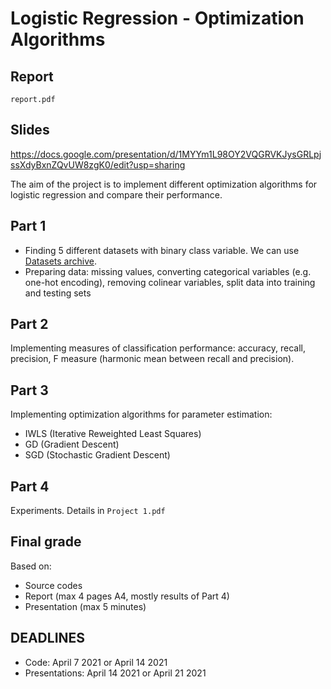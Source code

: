 # Logistic Regression - Optimization Algorithms

## Report
`report.pdf`

## Slides
https://docs.google.com/presentation/d/1MYYm1L98OY2VQGRVKJysGRLpjssXdyBxnZQvUW8zgK0/edit?usp=sharing

The aim of the project is to implement different optimization algorithms for logistic regression and  compare their performance. 

## Part 1

* Finding 5 different datasets with binary class variable. We can use [Datasets archive](https://archive.ics.uci.edu/). 
* Preparing data: missing values, converting categorical variables (e.g. one-hot encoding), removing colinear variables, split data into training and testing sets

## Part 2
Implementing measures of classification performance: accuracy, recall, precision, F measure (harmonic mean between recall and precision).

## Part 3
Implementing optimization algorithms for parameter estimation:
* IWLS (Iterative Reweighted Least Squares)
* GD (Gradient Descent)
* SGD (Stochastic Gradient Descent)

## Part 4 
Experiments. Details in `Project 1.pdf`

## Final grade
Based on:
* Source codes
* Report (max 4 pages A4, mostly results of Part 4)
* Presentation (max 5 minutes)

## DEADLINES 
* Code: April 7 2021 or April 14 2021
* Presentations: April 14 2021 or April 21 2021
